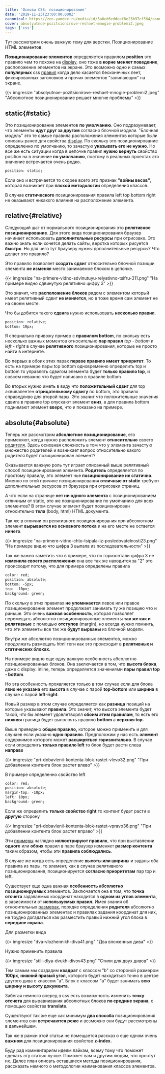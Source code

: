 ```yaml
---
title: 'Основы CSS: позиционирование'
date: '2019-11-23T23:00:00.000Z'
canonical: https://zen.yandex.ru/media/id/5a8ed6eddcaf8e23b97cf564/osnovy-css-pozicionirovanie-5bd577af5e505200a999c7f4
cover: absolyutnoe-pozitsionirove-reshaet-mnogie-problemi2.jpeg
tags: ['css']
---
```

Тут рассмотрим очень важную тему для верстки. Позиционирование HTML элементов.

**Позиционирование элементов** определяется правилом **position** это правило чем то похоже на [display](/blog/css-bloki-inline), оно тоже **в корне меняет поведение**, расположение элементов на экране. Это возможно одно и самых **популярных** css [правил](/blog/osnovi-css-uroven-pravil) когда дело касается бесконечных лент, фиксированных заголовков и прочих элементов "залипающих" на экране.

<!--more-->
{{< imgresize "absolyutnoe-pozitsionirove-reshaet-mnogie-problemi2.jpeg" "Абсолютное позиционирование решает многие проблемы" >}} 

## static{#static} 

Это позиционирование элементов **по умолчанию**. Оно подразумевает, что элементы **идут друг за другом** согласно блочной модели. "Блочная модель" это те самые правила расположения элементов которые были описаны ранее для свойства [display](/blog/css-bloki-blochnie-elementi). По скольку это позиционирование определенно по умолчанию, то зачастую **указывать его не нужно**. Но все же есть ситуации когда в цепочке правил **нужно вернуть** свойство position на в значение **по умолчанию**, поэтому в реальных проектах это значение встречается очень редко.

```css
position: static;
``` 

Если оно и встречается то скорее всего это признак **"войны весов",** которая возникает при **плохой методологии** определения классов.

В случае **статического** позиционирования правила left top bottom right не оказывают никакого влияния на расположение элемента.

## relative{#relative} 

Следующий шаг от нормального позиционирования это **релятивное позиционирование**. Для этого вида позиционирования браузер начинает использовать **дополнительные ресурсы** при отрисовке. Это важно знать если хочется делать сайты, верстка которых рисуется **быстро**. Но для чего тут браузеру нужны дополнительные ресурсы? Что делает это правило?

Это правило позволяет **создать сдвиг** относительно блочной позиции элемента **не изменяя** место занимаемое блоком в цепочке.

{{< imgresize "na-primere-vidno-sdvinutuyu-relyativno-tsifru-311.png" "На примере видно сдвинутую релятивно цифру 3" >}} 

Это значит, что **расположение блоков** рядом с элементом который имеет релятивный сдвиг **не меняется**, но в тоже время сам элемент не на своем месте.

Что бы добится такого **сдвига** нужно использовать **несколько правил**.

```css
position: relative;
bottom: 10px;
``` 

Я специально привожу пример с **правилом bottom**, по скольку есть несколько важных моментов относительно **пар правил** *top - bottom* и *left - right* в случае **релятивного** позиционирования, которые не просто найти в интернете.

Во первых в обоих этих парах **первое правило имеет приоритет**. То есть на примере пары top bottom одновременно определить top и bottom то управлять сдвигом элемента будет **только правило top**, и совсем неважно что будет написано в правиле bottom

Во вторых нужно иметь в виду что **положительный сдвиг** для top эквивалентен **отрицательному сдвигу** по bottom, это правило справедливо для второй пары. Это значит что положительные значения сдвига в правиле top опускают элемент **вниз**, а для правила bottom поднимают элемент **вверх**, что и показано на примере.

## absolute{#absolute} 

Теперь же рассмотрим **абсолютное позиционирование**, его применяют, когда нужно расположить элемент **относительно** своего [родителя](/blog/osnovi-html). Здесь основная сложность в том что у элемента зачастую множество родителей и возникает вопрос относительно какого родителя будет позиционирован элемент?

Оказывается важную роль тут играет описанный выше релятивный способ позиционирования элемента. **Родитель** определяется по простому правилу, это элемент чье **позиционирование не статично**. Именно по этой причине позиционирования **отличные от static** требуют дополнительных ресурсов от браузера при отрисовки страниц.

А что если на странице **нет ни одного элемента** с позиционированием отличным от static, это же позиционирование по умолчанию для всех элементов? В этом случае элемент будет позиционирован относительно **тела** (body, html) HTML документа.

Так же в отличии он релятивного позиционирования при абсолютном элемент **вырывается из основного потока** и на его месте не остается **ничего**.

{{< imgresize "na-primere-vidno-chto-tsipala-iz-posledovatelnosti23.png" "На примере видно что цифра 3 выпала из последовательности" >}} 

Так же важно заметить что в примере, что по горизонтали цифра 3 не **изменила своего расположения** она все так же находится за "2" это происходит потому, что для примера определены правила

```css
color: red;
position: absolute;
bottom: -5px;
top: -10px;
background: green;
``` 

По скольку в этих правилах **не упоминается** левое или правое позиционирование элемент продолжает занимать ту же позицию что и раньше. Это очень **важная особенность**, которая позволяет перемещать абсолютно позиционированные элементы **так же как и релятивные** с помощью **отступов** (margin), но всегда нужно помнить, что эти элементы все так же **будут вырваны** из блочной модели.

Внутри же абсолютно позиционированных элементов, можно продолжать размещать html теги как это происходит в **релятивных и статических блоках.**

На примере видно еще одну важную особенность абсолютно позиционированных блоков. Она заключается в том, что **высота блока**, даже с display: inline, теперь определяется значениями **пары правил top - bottom**.

Но эта особенность проявляется только в том случае если для блока **явно не указана** его **высота** в случае с парой **top-bottom** или **ширина** в случае с парой **left-right**.

Новый размер в этом случае определяется как **разница** позиций на которые указывают **правила**. Это значит, что высота элемента будет такой, что бы элемент удовлетворял **обоим этим правилам**, то есть его **нижняя** граница будет выполнять правило **bottom** а **верхняя top.**

Выше приведено **общее правило,** которое можно применить и для случаев если указано **одно правило**. Предположим у нас есть **элемент** содержимое которого может **расширяться горизонтально**. В случае если определить **только правило left** то блок будет расти слева **направо**

{{< imgresize "pri-dobavlenii-kontenta-blok-rastet-vlevo32.png" "При добавлении контента блок растет влево" >}} 

В примере определенно свойство left

```css
color: red;
position: absolute;
margin-top: -10px;
left: 10px;
background: green;
``` 

Если же определить **только свойство right** то контент будет расти в **другую** сторону

{{< imgresize "pri-dobavlenii-kontenta-blok-rastet-vpravo36.png" "При добавлении контента блок растет вправо" >}} 

Эти [примеры](https://codepen.io/ErDmKo/pen/dyyEYEO) наглядно **иллюстрируют правило**, что при выставлении **одного** или **обоих** правил в паре браузер изменяет **размер контента** таким образом, чтобы эти **правила соблюдались**.

В случае же когда есть определение **высоты или ширины** и заданы оба правила из пары, то элемент, как в случае релятивного позиционирования, позиционируется **согласно приоритетам** пар top и left.

Существует еще одна важная **особенность абсолютно позиционируемых** элементов. Заключается она в том, что **точка отсчета** задаваемых координат находится в **одном из углов элемента**, в зависимости от **используемых правил.** Имея знания об относительных [размерах](/blog/osnovi-css-razmeri), порядке определения **родителя** абсолютно позиционированных элементах и правилах задания координат для них, не трудно догадаться как разместить правый нижний угол блока в **середине экрана**.

Для разметки вида

{{< imgresize "dva-vlozhennikh-diva41.png" "Два вложенных дива" >}} 

Нужно применить правила

{{< imgresize "stili-dlya-dvukh-divov43.png" "Стили для двух дивов" >}} 

Тем самым мы создадим **квадрат** с классом "b" со стороной размером **100px**, **нижний правый угол,** которого будет находиться точно в центре другого дива с классом "a". Блок с классом "a" будет занимать **всю ширину и высоту документа**.

Забегая немного вперед в css есть возможность изменить **точку отсчета** для выравнивания абсолютных блоков **по средине экрана**, с помощью свойства **translate**.

Существуют так же еще как минимум **два способа** позиционирования элементов они **встречаются реже** и возможно они будут рассмотрены в дальнейшем.

Так же в рамки этой статьи не помещается рассказ о еще одном очень **важном** для позиционирования свойстве **z-index.**

Буду рад комментариям идеям лайкам, всему тому что поможет сделать эту статью лучше. Поможет вам и другим людям, что прочтут их. Далее план описать оставшиеся методы позиционирования, рассказать немного о методологии наименования классов элементов.

